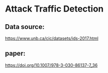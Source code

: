 # Attack Traffic Detection
## Data source:
https://www.unb.ca/cic/datasets/ids-2017.html
## paper: 
https://doi.org/10.1007/978-3-030-86137-7_36
